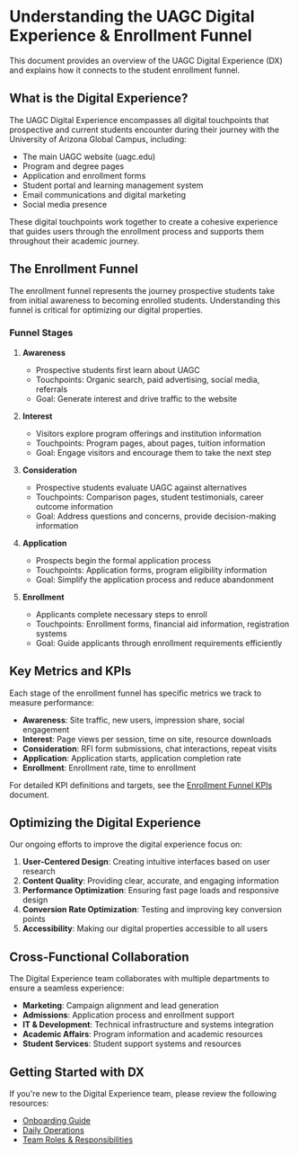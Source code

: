 # Understanding the UAGC Digital Experience & Enrollment Funnel

This document provides an overview of the UAGC Digital Experience (DX) and explains how it connects to the student enrollment funnel.

## What is the Digital Experience?

The UAGC Digital Experience encompasses all digital touchpoints that prospective and current students encounter during their journey with the University of Arizona Global Campus, including:

- The main UAGC website (uagc.edu)
- Program and degree pages
- Application and enrollment forms
- Student portal and learning management system
- Email communications and digital marketing
- Social media presence

These digital touchpoints work together to create a cohesive experience that guides users through the enrollment process and supports them throughout their academic journey.

## The Enrollment Funnel

The enrollment funnel represents the journey prospective students take from initial awareness to becoming enrolled students. Understanding this funnel is critical for optimizing our digital properties.

### Funnel Stages

1. **Awareness**
   - Prospective students first learn about UAGC
   - Touchpoints: Organic search, paid advertising, social media, referrals
   - Goal: Generate interest and drive traffic to the website

2. **Interest**
   - Visitors explore program offerings and institution information
   - Touchpoints: Program pages, about pages, tuition information
   - Goal: Engage visitors and encourage them to take the next step

3. **Consideration**
   - Prospective students evaluate UAGC against alternatives
   - Touchpoints: Comparison pages, student testimonials, career outcome information
   - Goal: Address questions and concerns, provide decision-making information

4. **Application**
   - Prospects begin the formal application process
   - Touchpoints: Application forms, program eligibility information
   - Goal: Simplify the application process and reduce abandonment

5. **Enrollment**
   - Applicants complete necessary steps to enroll
   - Touchpoints: Enrollment forms, financial aid information, registration systems
   - Goal: Guide applicants through enrollment requirements efficiently

## Key Metrics and KPIs

Each stage of the enrollment funnel has specific metrics we track to measure performance:

- **Awareness**: Site traffic, new users, impression share, social engagement
- **Interest**: Page views per session, time on site, resource downloads
- **Consideration**: RFI form submissions, chat interactions, repeat visits
- **Application**: Application starts, application completion rate
- **Enrollment**: Enrollment rate, time to enrollment

For detailed KPI definitions and targets, see the [Enrollment Funnel KPIs](enrollment-funnel-kpis.md) document.

## Optimizing the Digital Experience

Our ongoing efforts to improve the digital experience focus on:

1. **User-Centered Design**: Creating intuitive interfaces based on user research
2. **Content Quality**: Providing clear, accurate, and engaging information
3. **Performance Optimization**: Ensuring fast page loads and responsive design
4. **Conversion Rate Optimization**: Testing and improving key conversion points
5. **Accessibility**: Making our digital properties accessible to all users

## Cross-Functional Collaboration

The Digital Experience team collaborates with multiple departments to ensure a seamless experience:

- **Marketing**: Campaign alignment and lead generation
- **Admissions**: Application process and enrollment support
- **IT & Development**: Technical infrastructure and systems integration
- **Academic Affairs**: Program information and academic resources
- **Student Services**: Student support systems and resources

## Getting Started with DX

If you're new to the Digital Experience team, please review the following resources:

- [Onboarding Guide](guides/getting-started.md)
- [Daily Operations](day-to-day-ops.md)
- [Team Roles & Responsibilities](who-does-what.md) 